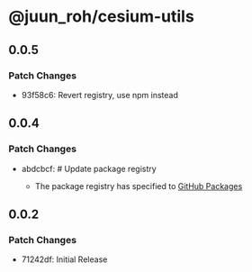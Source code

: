 # @juun_roh/cesium-utils

## 0.0.5

### Patch Changes

- 93f58c6: Revert registry, use npm instead

## 0.0.4

### Patch Changes

- abdcbcf: # Update package registry

  - The package registry has specified to [GitHub Packages](https://npm.pkg.github.com/)

## 0.0.2

### Patch Changes

- 71242df: Initial Release
